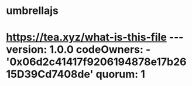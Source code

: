 # umbrellajs
# https://tea.xyz/what-is-this-file --- version: 1.0.0 codeOwners:   - '0x06d2c41417f9206194878e17b2615D39Cd7408de' quorum: 1

